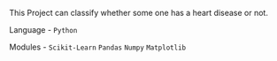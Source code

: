 This Project can classify whether some one has a heart disease or not.

Language - `Python`

Modules - `Scikit-Learn` `Pandas` `Numpy` `Matplotlib`
